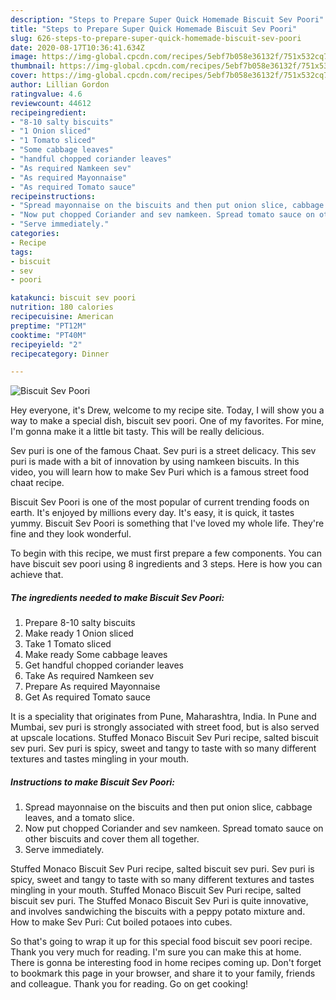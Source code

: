 ```yaml
---
description: "Steps to Prepare Super Quick Homemade Biscuit Sev Poori"
title: "Steps to Prepare Super Quick Homemade Biscuit Sev Poori"
slug: 626-steps-to-prepare-super-quick-homemade-biscuit-sev-poori
date: 2020-08-17T10:36:41.634Z
image: https://img-global.cpcdn.com/recipes/5ebf7b058e36132f/751x532cq70/biscuit-sev-poori-recipe-main-photo.jpg
thumbnail: https://img-global.cpcdn.com/recipes/5ebf7b058e36132f/751x532cq70/biscuit-sev-poori-recipe-main-photo.jpg
cover: https://img-global.cpcdn.com/recipes/5ebf7b058e36132f/751x532cq70/biscuit-sev-poori-recipe-main-photo.jpg
author: Lillian Gordon
ratingvalue: 4.6
reviewcount: 44612
recipeingredient:
- "8-10 salty biscuits"
- "1 Onion sliced"
- "1 Tomato sliced"
- "Some cabbage leaves"
- "handful chopped coriander leaves"
- "As required Namkeen sev"
- "As required Mayonnaise"
- "As required Tomato sauce"
recipeinstructions:
- "Spread mayonnaise on the biscuits and then put onion slice, cabbage leaves, and a tomato slice."
- "Now put chopped Coriander and sev namkeen. Spread tomato sauce on other biscuits and cover them all together."
- "Serve immediately."
categories:
- Recipe
tags:
- biscuit
- sev
- poori

katakunci: biscuit sev poori 
nutrition: 180 calories
recipecuisine: American
preptime: "PT12M"
cooktime: "PT40M"
recipeyield: "2"
recipecategory: Dinner

---
```



![Biscuit Sev Poori](https://img-global.cpcdn.com/recipes/5ebf7b058e36132f/751x532cq70/biscuit-sev-poori-recipe-main-photo.jpg)

Hey everyone, it's Drew, welcome to my recipe site. Today, I will show you a way to make a special dish, biscuit sev poori. One of my favorites. For mine, I'm gonna make it a little bit tasty. This will be really delicious.

Sev puri is one of the famous Chaat. Sev puri is a street delicacy. This sev puri is made with a bit of innovation by using namkeen biscuits. In this video, you will learn how to make Sev Puri which is a famous street food chaat recipe.

Biscuit Sev Poori is one of the most popular of current trending foods on earth. It's enjoyed by millions every day. It's easy, it is quick, it tastes yummy. Biscuit Sev Poori is something that I've loved my whole life. They're fine and they look wonderful.


To begin with this recipe, we must first prepare a few components. You can have biscuit sev poori using 8 ingredients and 3 steps. Here is how you can achieve that.

<!--inarticleads1-->

##### The ingredients needed to make Biscuit Sev Poori:

1. Prepare 8-10 salty biscuits
1. Make ready 1 Onion sliced
1. Take 1 Tomato sliced
1. Make ready Some cabbage leaves
1. Get handful chopped coriander leaves
1. Take As required Namkeen sev
1. Prepare As required Mayonnaise
1. Get As required Tomato sauce


It is a speciality that originates from Pune, Maharashtra, India. In Pune and Mumbai, sev puri is strongly associated with street food, but is also served at upscale locations. Stuffed Monaco Biscuit Sev Puri recipe, salted biscuit sev puri. Sev puri is spicy, sweet and tangy to taste with so many different textures and tastes mingling in your mouth. 

<!--inarticleads2-->

##### Instructions to make Biscuit Sev Poori:

1. Spread mayonnaise on the biscuits and then put onion slice, cabbage leaves, and a tomato slice.
1. Now put chopped Coriander and sev namkeen. Spread tomato sauce on other biscuits and cover them all together.
1. Serve immediately.


Stuffed Monaco Biscuit Sev Puri recipe, salted biscuit sev puri. Sev puri is spicy, sweet and tangy to taste with so many different textures and tastes mingling in your mouth. Stuffed Monaco Biscuit Sev Puri recipe, salted biscuit sev puri. The Stuffed Monaco Biscuit Sev Puri is quite innovative, and involves sandwiching the biscuits with a peppy potato mixture and. How to make Sev Puri: Cut boiled potaoes into cubes. 

So that's going to wrap it up for this special food biscuit sev poori recipe. Thank you very much for reading. I'm sure you can make this at home. There is gonna be interesting food in home recipes coming up. Don't forget to bookmark this page in your browser, and share it to your family, friends and colleague. Thank you for reading. Go on get cooking!
